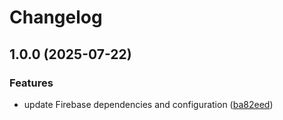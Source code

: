 # Changelog

## 1.0.0 (2025-07-22)


### Features

* update Firebase dependencies and configuration ([ba82eed](https://github.com/kevinah95/PrototypeFirebaseRelease/commit/ba82eed2a8c5384cf46a8684d1c7ef868b814789))
